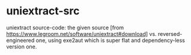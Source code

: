 # uniextract-src
uniextract source-code: the given source [from https://www.legroom.net/software/uniextract#download] vs. reversed-engineered one, using exe2aut which is super flat and dependency-less version one.
